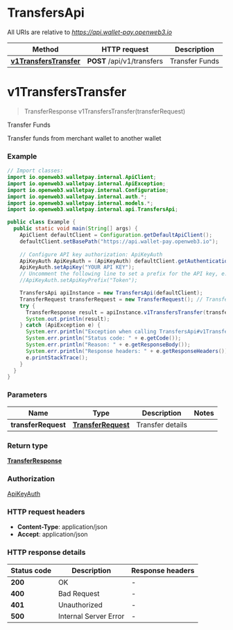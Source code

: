 # TransfersApi

All URIs are relative to *https://api.wallet-pay.openweb3.io*

Method | HTTP request | Description
------------- | ------------- | -------------
[**v1TransfersTransfer**](TransfersApi.md#v1TransfersTransfer) | **POST** /api/v1/transfers | Transfer Funds


<a name="v1TransfersTransfer"></a>
# **v1TransfersTransfer**
> TransferResponse v1TransfersTransfer(transferRequest)

Transfer Funds

Transfer funds from merchant wallet to another wallet

### Example
```java
// Import classes:
import io.openweb3.walletpay.internal.ApiClient;
import io.openweb3.walletpay.internal.ApiException;
import io.openweb3.walletpay.internal.Configuration;
import io.openweb3.walletpay.internal.auth.*;
import io.openweb3.walletpay.internal.models.*;
import io.openweb3.walletpay.internal.api.TransfersApi;

public class Example {
  public static void main(String[] args) {
    ApiClient defaultClient = Configuration.getDefaultApiClient();
    defaultClient.setBasePath("https://api.wallet-pay.openweb3.io");
    
    // Configure API key authorization: ApiKeyAuth
    ApiKeyAuth ApiKeyAuth = (ApiKeyAuth) defaultClient.getAuthentication("ApiKeyAuth");
    ApiKeyAuth.setApiKey("YOUR API KEY");
    // Uncomment the following line to set a prefix for the API key, e.g. "Token" (defaults to null)
    //ApiKeyAuth.setApiKeyPrefix("Token");

    TransfersApi apiInstance = new TransfersApi(defaultClient);
    TransferRequest transferRequest = new TransferRequest(); // TransferRequest | Transfer details
    try {
      TransferResponse result = apiInstance.v1TransfersTransfer(transferRequest);
      System.out.println(result);
    } catch (ApiException e) {
      System.err.println("Exception when calling TransfersApi#v1TransfersTransfer");
      System.err.println("Status code: " + e.getCode());
      System.err.println("Reason: " + e.getResponseBody());
      System.err.println("Response headers: " + e.getResponseHeaders());
      e.printStackTrace();
    }
  }
}
```

### Parameters

Name | Type | Description  | Notes
------------- | ------------- | ------------- | -------------
 **transferRequest** | [**TransferRequest**](TransferRequest.md)| Transfer details |

### Return type

[**TransferResponse**](TransferResponse.md)

### Authorization

[ApiKeyAuth](../README.md#ApiKeyAuth)

### HTTP request headers

 - **Content-Type**: application/json
 - **Accept**: application/json

### HTTP response details
| Status code | Description | Response headers |
|-------------|-------------|------------------|
**200** | OK |  -  |
**400** | Bad Request |  -  |
**401** | Unauthorized |  -  |
**500** | Internal Server Error |  -  |

